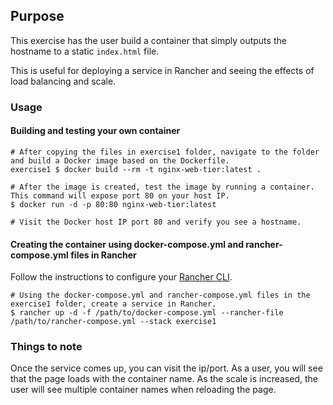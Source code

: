 ## Purpose

This exercise has the user build a container that simply outputs the hostname to a static `index.html` file.

This is useful for deploying a service in Rancher and seeing the effects of load balancing and scale.

### Usage

#### Building and testing your own container
```
# After copying the files in exercise1 folder, navigate to the folder and build a Docker image based on the Dockerfile.
exercise1 $ docker build --rm -t nginx-web-tier:latest .

# After the image is created, test the image by running a container. This command will expose port 80 on your host IP.
$ docker run -d -p 80:80 nginx-web-tier:latest

# Visit the Docker host IP port 80 and verify you see a hostname.
```

#### Creating the container using docker-compose.yml and rancher-compose.yml files in Rancher

Follow the instructions to configure your [Rancher CLI](http://docs.rancher.com/rancher/v1.2/en/cli/#configuring-the-rancher-command-line-interface).

```
# Using the docker-compose.yml and rancher-compose.yml files in the exercise1 folder, create a service in Rancher.
$ rancher up -d -f /path/to/docker-compose.yml --rancher-file  /path/to/rancher-compose.yml --stack exercise1
```

### Things to note

Once the service comes up, you can visit the ip/port. As a user, you will see that the page loads with the container name. As the scale is increased, the user will see multiple container names when reloading the page.
